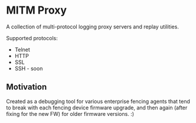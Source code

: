 MITM Proxy
==========

A collection of multi-protocol logging proxy servers and replay utilities.

Supported protocols:
  * Telnet
  * HTTP
  * SSL
  * SSH - soon


Motivation
----------

Created as a debugging tool for various enterprise fencing agents that tend
to break with each fencing device firmware upgrade, and then again (after
fixing for the new FW) for older firmware versions. :)
